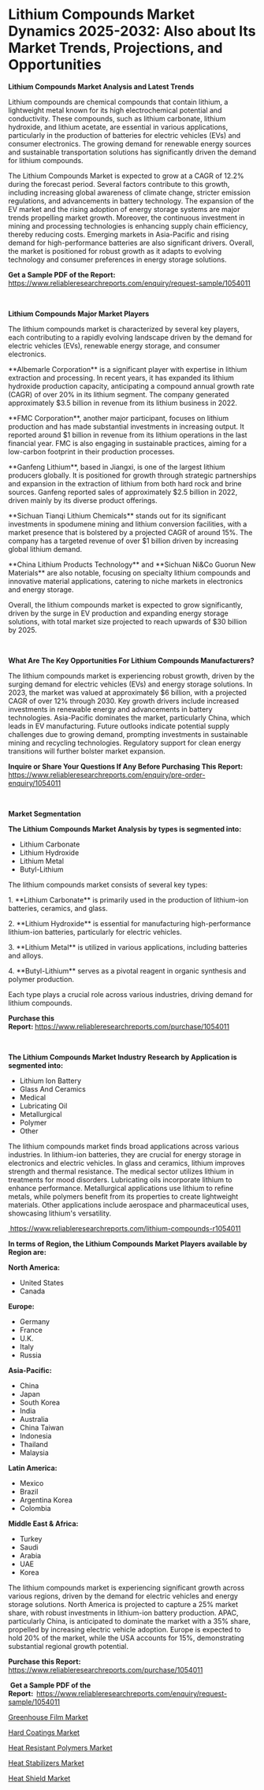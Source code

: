 <p><h1>Lithium Compounds Market Dynamics 2025-2032: Also about Its Market Trends, Projections, and Opportunities</h1></p><p><strong>Lithium Compounds Market Analysis and Latest Trends</strong></p>
<p><p>Lithium compounds are chemical compounds that contain lithium, a lightweight metal known for its high electrochemical potential and conductivity. These compounds, such as lithium carbonate, lithium hydroxide, and lithium acetate, are essential in various applications, particularly in the production of batteries for electric vehicles (EVs) and consumer electronics. The growing demand for renewable energy sources and sustainable transportation solutions has significantly driven the demand for lithium compounds.</p><p>The Lithium Compounds Market is expected to grow at a CAGR of 12.2% during the forecast period. Several factors contribute to this growth, including increasing global awareness of climate change, stricter emission regulations, and advancements in battery technology. The expansion of the EV market and the rising adoption of energy storage systems are major trends propelling market growth. Moreover, the continuous investment in mining and processing technologies is enhancing supply chain efficiency, thereby reducing costs. Emerging markets in Asia-Pacific and rising demand for high-performance batteries are also significant drivers. Overall, the market is positioned for robust growth as it adapts to evolving technology and consumer preferences in energy storage solutions.</p></p>
<p><strong>Get a Sample PDF of the Report:&nbsp;</strong> <a href="https://www.reliableresearchreports.com/enquiry/request-sample/1054011?utm_campaign=16&utm_medium=2&utm_source=Github&utm_content=ia&utm_term=02042025&utm_id=lithium-compounds">https://www.reliableresearchreports.com/enquiry/request-sample/1054011</a></p>
<p>&nbsp;</p>
<p><strong>Lithium Compounds Major Market Players</strong></p>
<p><p>The lithium compounds market is characterized by several key players, each contributing to a rapidly evolving landscape driven by the demand for electric vehicles (EVs), renewable energy storage, and consumer electronics.</p><p>**Albemarle Corporation** is a significant player with expertise in lithium extraction and processing. In recent years, it has expanded its lithium hydroxide production capacity, anticipating a compound annual growth rate (CAGR) of over 20% in its lithium segment. The company generated approximately $3.5 billion in revenue from its lithium business in 2022.</p><p>**FMC Corporation**, another major participant, focuses on lithium production and has made substantial investments in increasing output. It reported around $1 billion in revenue from its lithium operations in the last financial year. FMC is also engaging in sustainable practices, aiming for a low-carbon footprint in their production processes.</p><p>**Ganfeng Lithium**, based in Jiangxi, is one of the largest lithium producers globally. It is positioned for growth through strategic partnerships and expansion in the extraction of lithium from both hard rock and brine sources. Ganfeng reported sales of approximately $2.5 billion in 2022, driven mainly by its diverse product offerings.</p><p>**Sichuan Tianqi Lithium Chemicals** stands out for its significant investments in spodumene mining and lithium conversion facilities, with a market presence that is bolstered by a projected CAGR of around 15%. The company has a targeted revenue of over $1 billion driven by increasing global lithium demand.</p><p>**China Lithium Products Technology** and **Sichuan Ni&Co Guorun New Materials** are also notable, focusing on specialty lithium compounds and innovative material applications, catering to niche markets in electronics and energy storage.</p><p>Overall, the lithium compounds market is expected to grow significantly, driven by the surge in EV production and expanding energy storage solutions, with total market size projected to reach upwards of $30 billion by 2025.</p></p>
<p>&nbsp;</p>
<p><strong>What Are The Key Opportunities For Lithium Compounds Manufacturers?</strong></p>
<p><p>The lithium compounds market is experiencing robust growth, driven by the surging demand for electric vehicles (EVs) and energy storage solutions. In 2023, the market was valued at approximately $6 billion, with a projected CAGR of over 12% through 2030. Key growth drivers include increased investments in renewable energy and advancements in battery technologies. Asia-Pacific dominates the market, particularly China, which leads in EV manufacturing. Future outlooks indicate potential supply challenges due to growing demand, prompting investments in sustainable mining and recycling technologies. Regulatory support for clean energy transitions will further bolster market expansion.</p></p>
<p><strong>Inquire or Share Your Questions If Any Before Purchasing This Report:</strong> <a href="https://www.reliableresearchreports.com/enquiry/pre-order-enquiry/1054011?utm_campaign=16&utm_medium=2&utm_source=Github&utm_content=ia&utm_term=02042025&utm_id=lithium-compounds">https://www.reliableresearchreports.com/enquiry/pre-order-enquiry/1054011</a></p>
<p>&nbsp;</p>
<p><strong>Market Segmentation</strong></p>
<p><strong>The Lithium Compounds Market Analysis by types is segmented into:</strong></p>
<p><ul><li>Lithium Carbonate</li><li>Lithium Hydroxide</li><li>Lithium Metal</li><li>Butyl-Lithium</li></ul></p>
<p><p>The lithium compounds market consists of several key types: </p><p>1. **Lithium Carbonate** is primarily used in the production of lithium-ion batteries, ceramics, and glass.</p><p>  </p><p>2. **Lithium Hydroxide** is essential for manufacturing high-performance lithium-ion batteries, particularly for electric vehicles.</p><p>3. **Lithium Metal** is utilized in various applications, including batteries and alloys.</p><p>4. **Butyl-Lithium** serves as a pivotal reagent in organic synthesis and polymer production. </p><p>Each type plays a crucial role across various industries, driving demand for lithium compounds.</p></p>
<p><strong>Purchase this Report:&nbsp;</strong><a href="https://www.reliableresearchreports.com/purchase/1054011?utm_campaign=16&utm_medium=2&utm_source=Github&utm_content=ia&utm_term=02042025&utm_id=lithium-compounds">https://www.reliableresearchreports.com/purchase/1054011</a></p>
<p>&nbsp;</p>
<p><strong>The Lithium Compounds Market Industry Research by Application is segmented into:</strong></p>
<p><ul><li>Lithium Ion Battery</li><li>Glass And Ceramics</li><li>Medical</li><li>Lubricating Oil</li><li>Metallurgical</li><li>Polymer</li><li>Other</li></ul></p>
<p><p>The lithium compounds market finds broad applications across various industries. In lithium-ion batteries, they are crucial for energy storage in electronics and electric vehicles. In glass and ceramics, lithium improves strength and thermal resistance. The medical sector utilizes lithium in treatments for mood disorders. Lubricating oils incorporate lithium to enhance performance. Metallurgical applications use lithium to refine metals, while polymers benefit from its properties to create lightweight materials. Other applications include aerospace and pharmaceutical uses, showcasing lithium's versatility.</p></p>
<p><a href="https://www.reliableresearchreports.com/lithium-compounds-r1054011?utm_campaign=16&utm_medium=2&utm_source=Github&utm_content=ia&utm_term=02042025&utm_id=lithium-compounds">&nbsp;https://www.reliableresearchreports.com/lithium-compounds-r1054011</a></p>
<p><strong>In terms of Region, the Lithium Compounds Market Players available by Region are:</strong></p>
<p>
    <p> <strong> North America: </strong>
        <ul>
            <li>United States</li>
            <li>Canada</li>
        </ul>
        </p> 
    <p> <strong> Europe: </strong>
        <ul>
            <li>Germany</li>
            <li>France</li>
            <li>U.K.</li>
            <li>Italy</li>
            <li>Russia</li>
        </ul>
        </p> 
    <p> <strong> Asia-Pacific: </strong>
        <ul>
            <li>China</li>
            <li>Japan</li>
            <li>South Korea</li>
            <li>India</li>
            <li>Australia</li>
            <li>China Taiwan</li>
            <li>Indonesia</li>
            <li>Thailand</li>
            <li>Malaysia</li>
        </ul>
        </p> 
    <p> <strong> Latin America: </strong>
        <ul>
            <li>Mexico</li>
            <li>Brazil</li>
            <li>Argentina Korea</li>
            <li>Colombia</li>
        </ul>
        </p> 
    <p> <strong> Middle East & Africa: </strong>
        <ul>
            <li>Turkey</li>
            <li>Saudi</li>
            <li>Arabia</li>
            <li>UAE</li>
            <li>Korea</li>
        </ul>
    </p>
    </p>
<p><p>The lithium compounds market is experiencing significant growth across various regions, driven by the demand for electric vehicles and energy storage solutions. North America is projected to capture a 25% market share, with robust investments in lithium-ion battery production. APAC, particularly China, is anticipated to dominate the market with a 35% share, propelled by increasing electric vehicle adoption. Europe is expected to hold 20% of the market, while the USA accounts for 15%, demonstrating substantial regional growth potential.</p></p>
<p><strong>Purchase this Report: </strong><a href="https://www.reliableresearchreports.com/purchase/1054011?utm_campaign=16&utm_medium=2&utm_source=Github&utm_content=ia&utm_term=02042025&utm_id=lithium-compounds">https://www.reliableresearchreports.com/purchase/1054011</a></p>
<p>&nbsp;<strong>Get a Sample PDF of the Report:&nbsp;&nbsp;</strong><a href="https://www.reliableresearchreports.com/enquiry/request-sample/1054011?utm_campaign=16&utm_medium=2&utm_source=Github&utm_content=ia&utm_term=02042025&utm_id=lithium-compounds">https://www.reliableresearchreports.com/enquiry/request-sample/1054011</a></p>
<p><strong></strong></p>
<p><p><a href="https://github.com/mehakmiamid1/Market-Research-Report-List-1/blob/main/greenhouse-film-market.md?utm_campaign=16&utm_medium=2&utm_source=Github&utm_content=ia&utm_term=02042025&utm_id=lithium-compounds">Greenhouse Film Market</a></p><p><a href="https://github.com/cachaskluwe/Market-Research-Report-List-1/blob/main/hard-coatings-market.md?utm_campaign=16&utm_medium=2&utm_source=Github&utm_content=ia&utm_term=02042025&utm_id=lithium-compounds">Hard Coatings Market</a></p><p><a href="https://github.com/thanenegenqa/Market-Research-Report-List-1/blob/main/heat-resistant-polymers-market.md?utm_campaign=16&utm_medium=2&utm_source=Github&utm_content=ia&utm_term=02042025&utm_id=lithium-compounds">Heat Resistant Polymers Market</a></p><p><a href="https://github.com/cezilfinerv9/Market-Research-Report-List-1/blob/main/heat-stabilizers-market.md?utm_campaign=16&utm_medium=2&utm_source=Github&utm_content=ia&utm_term=02042025&utm_id=lithium-compounds">Heat Stabilizers Market</a></p><p><a href="https://github.com/lelkohydesyj/Market-Research-Report-List-1/blob/main/heat-shield-market.md?utm_campaign=16&utm_medium=2&utm_source=Github&utm_content=ia&utm_term=02042025&utm_id=lithium-compounds">Heat Shield Market</a></p></p>